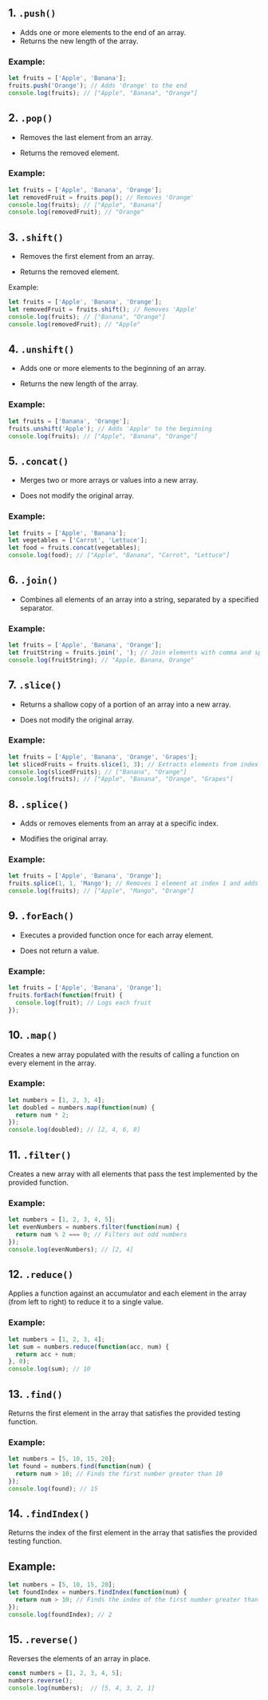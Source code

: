 ## 1. `.push()`

- Adds one or more elements to the end of an array.
- Returns the new length of the array.

### Example:
```js
let fruits = ['Apple', 'Banana'];
fruits.push('Orange'); // Adds 'Orange' to the end
console.log(fruits); // ["Apple", "Banana", "Orange"]
```

## 2. `.pop()`
- Removes the last element from an array.

- Returns the removed element.

### Example:
```js
let fruits = ['Apple', 'Banana', 'Orange'];
let removedFruit = fruits.pop(); // Removes 'Orange'
console.log(fruits); // ["Apple", "Banana"]
console.log(removedFruit); // "Orange"
```

## 3. `.shift()`
- Removes the first element from an array.

- Returns the removed element.

Example:
```js
let fruits = ['Apple', 'Banana', 'Orange'];
let removedFruit = fruits.shift(); // Removes 'Apple'
console.log(fruits); // ["Banana", "Orange"]
console.log(removedFruit); // "Apple"
```

## 4. `.unshift()`
- Adds one or more elements to the beginning of an array.

- Returns the new length of the array.

### Example:
```js
let fruits = ['Banana', 'Orange'];
fruits.unshift('Apple'); // Adds 'Apple' to the beginning
console.log(fruits); // ["Apple", "Banana", "Orange"]
```

## 5. `.concat()`
- Merges two or more arrays or values into a new array.

- Does not modify the original array.

### Example:
```js
let fruits = ['Apple', 'Banana'];
let vegetables = ['Carrot', 'Lettuce'];
let food = fruits.concat(vegetables);
console.log(food); // ["Apple", "Banana", "Carrot", "Lettuce"]
```

## 6. `.join()`
- Combines all elements of an array into a string, separated by a specified separator.

### Example:
```js
let fruits = ['Apple', 'Banana', 'Orange'];
let fruitString = fruits.join(', '); // Join elements with comma and space
console.log(fruitString); // "Apple, Banana, Orange"
```

## 7. `.slice()`
- Returns a shallow copy of a portion of an array into a new array.

- Does not modify the original array.

### Example:
```js
let fruits = ['Apple', 'Banana', 'Orange', 'Grapes'];
let slicedFruits = fruits.slice(1, 3); // Extracts elements from index 1 to index 2
console.log(slicedFruits); // ["Banana", "Orange"]
console.log(fruits); // ["Apple", "Banana", "Orange", "Grapes"]
```

## 8. `.splice()`
- Adds or removes elements from an array at a specific index.

- Modifies the original array.

### Example:
```js
let fruits = ['Apple', 'Banana', 'Orange'];
fruits.splice(1, 1, 'Mango'); // Removes 1 element at index 1 and adds 'Mango'
console.log(fruits); // ["Apple", "Mango", "Orange"]
```

## 9. `.forEach()`
- Executes a provided function once for each array element.

- Does not return a value.

### Example:
```js
let fruits = ['Apple', 'Banana', 'Orange'];
fruits.forEach(function(fruit) {
  console.log(fruit); // Logs each fruit
});
```

## 10. `.map()`                                         
Creates a new array populated with the results of calling a function on every element in the array.

### Example:
```js
let numbers = [1, 2, 3, 4];
let doubled = numbers.map(function(num) {
  return num * 2;
});
console.log(doubled); // [2, 4, 6, 8]
```

## 11. `.filter()`
Creates a new array with all elements that pass the test implemented by the provided function.

### Example:
```js
let numbers = [1, 2, 3, 4, 5];
let evenNumbers = numbers.filter(function(num) {
  return num % 2 === 0; // Filters out odd numbers
});
console.log(evenNumbers); // [2, 4]
```

## 12. `.reduce()`
Applies a function against an accumulator and each element in the array (from left to right) to reduce it to a single value.

### Example:
```js
let numbers = [1, 2, 3, 4];
let sum = numbers.reduce(function(acc, num) {
  return acc + num;
}, 0);
console.log(sum); // 10
```


## 13. `.find()`
Returns the first element in the array that satisfies the provided testing function.

### Example:
```js
let numbers = [5, 10, 15, 20];
let found = numbers.find(function(num) {
  return num > 10; // Finds the first number greater than 10
});
console.log(found); // 15
```

## 14. `.findIndex()`
Returns the index of the first element in the array that satisfies the provided testing function.

## Example:
```js
let numbers = [5, 10, 15, 20];
let foundIndex = numbers.findIndex(function(num) {
  return num > 10; // Finds the index of the first number greater than 10
});
console.log(foundIndex); // 2
```

## 15. `.reverse()`
Reverses the elements of an array in place.

```js
const numbers = [1, 2, 3, 4, 5];
numbers.reverse();
console.log(numbers);  // [5, 4, 3, 2, 1]
```